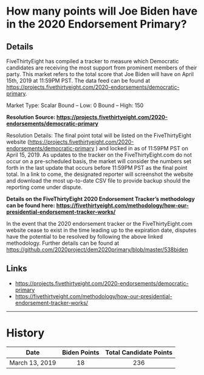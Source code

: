 # How many points will Joe Biden have in the 2020 Endorsement Primary? 

## Details 

FiveThirtyEight has compiled a tracker to measure which Democratic candidates are receiving the most support from prominent members of their party. This market refers to the total score that Joe Biden will have on April 15th, 2019 at 11:59PM PST. The data feed can be found at https://projects.fivethirtyeight.com/2020-endorsements/democratic-primary. 

Market Type: Scalar
Bound – Low: 0
Bound – High: 150

**Resolution Source: https://projects.fivethirtyeight.com/2020-endorsements/democratic-primary**   

Resolution Details: The final point total will be listed on the FiveThirtyEight website (https://projects.fivethirtyeight.com/2020-endorsements/democratic-primary ) and locked in as of 11:59PM PST on April 15, 2019. As updates to the tracker on the FiveThirtyEight.com do not occur on a pre-scheduled basis, the market will consider the numbers set forth in the last update that occurs before 11:59PM PST as the final point total. In a link to come, the designated reporter will screenshot the website and download the most up-to-date CSV file to provide backup should the reporting come under dispute. 

**Details on the FiveThirtyEight 2020 Endorsement Tracker’s methodology can be found here:**  **https://fivethirtyeight.com/methodology/how-our-presidential-endorsement-tracker-works/**  

In the event that the 2020 endorsement tracker or the FiveThirtyEight.com website cease to exist in the time leading up to the expiration date, disputes have the potential to be resolved by following the above linked methodology. Further details can be found at https://github.com/2020project/dem2020primary/blob/master/538biden 


##  Links
* https://projects.fivethirtyeight.com/2020-endorsements/democratic-primary 
* https://fivethirtyeight.com/methodology/how-our-presidential-endorsement-tracker-works/ 


----------

# History

| Date        | Biden Points           | Total Candidate Points  |
| ------------- |:-------------:| :-----:|
| March 13, 2019      | 18 | 236 |


